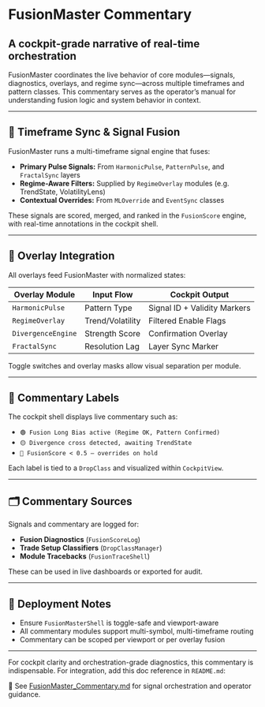 # FusionMaster Commentary
## A cockpit-grade narrative of real-time orchestration

FusionMaster coordinates the live behavior of core modules—signals, diagnostics, overlays, and regime sync—across multiple timeframes and pattern classes. This commentary serves as the operator’s manual for understanding fusion logic and system behavior in context.

---

## 🔄 Timeframe Sync & Signal Fusion

FusionMaster runs a multi-timeframe signal engine that fuses:

- **Primary Pulse Signals:** From `HarmonicPulse`, `PatternPulse`, and `FractalSync` layers
- **Regime-Aware Filters:** Supplied by `RegimeOverlay` modules (e.g. TrendState, VolatilityLens)
- **Contextual Overrides:** From `MLOverride` and `EventSync` classes

These signals are scored, merged, and ranked in the `FusionScore` engine, with real-time annotations in the cockpit shell.

---

## 🧩 Overlay Integration

All overlays feed FusionMaster with normalized states:

| Overlay Module       | Input Flow     | Cockpit Output              |
|----------------------|----------------|------------------------------|
| `HarmonicPulse`      | Pattern Type   | Signal ID + Validity Markers |
| `RegimeOverlay`      | Trend/Volatility | Filtered Enable Flags     |
| `DivergenceEngine`   | Strength Score | Confirmation Overlay         |
| `FractalSync`        | Resolution Lag | Layer Sync Marker            |

Toggle switches and overlay masks allow visual separation per module.

---

## 🧠 Commentary Labels

The cockpit shell displays live commentary such as:

- `🟢 Fusion Long Bias active (Regime OK, Pattern Confirmed)`
- `🟡 Divergence cross detected, awaiting TrendState`
- `🔴 FusionScore < 0.5 – overrides on hold`

Each label is tied to a `DropClass` and visualized within `CockpitView`.

---

## 🗂 Commentary Sources

Signals and commentary are logged for:

- **Fusion Diagnostics** (`FusionScoreLog`)
- **Trade Setup Classifiers** (`DropClassManager`)
- **Module Tracebacks** (`FusionTraceShell`)

These can be used in live dashboards or exported for audit.

---

## 🔧 Deployment Notes

- Ensure `FusionMasterShell` is toggle-safe and viewport-aware
- All commentary modules support multi-symbol, multi-timeframe routing
- Commentary can be scoped per viewport or per overlay fusion

---

For cockpit clarity and orchestration-grade diagnostics, this commentary is indispensable. For integration, add this doc reference in `README.md`:

📘 See [FusionMaster_Commentary.md](docs/FusionMaster_Commentary.md) for signal orchestration and operator guidance.
